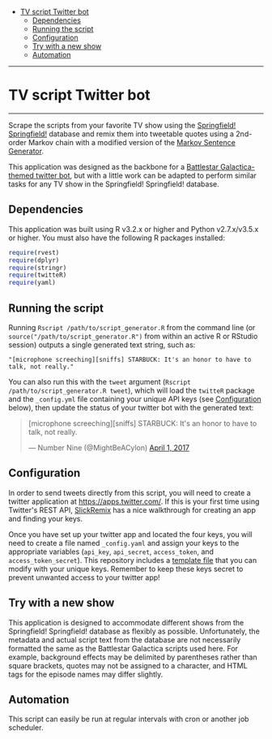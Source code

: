 -   [TV script Twitter bot](#tv-script-twitter-bot)
    -   [Dependencies](#dependencies)
    -   [Running the script](#running-the-script)
    -   [Configuration](#configuration)
    -   [Try with a new show](#try-with-a-new-show)
    -   [Automation](#automation)

------------------------------------------------------------------------
# TV script Twitter bot
------------------------------------------------------------------------

Scrape the scripts from your favorite TV show using the [Springfield! Springfield!](http://www.springfieldspringfield.co.uk/) database and remix them into tweetable quotes using a 2nd-order Markov chain with a modified version of the [Markov Sentence Generator](https://github.com/hrs/markov-sentence-generator).

This application was designed as the backbone for a [Battlestar Galactica-themed twitter bot](https://twitter.com/MightBeACylon), but with a little work can be adapted to perform similar tasks for any TV show in the Springfield! Springfield! database.

## Dependencies

This application was built using R v3.2.x or higher and Python v2.7.x/v3.5.x or higher. You must also have the following R packages installed:

``` r
require(rvest)
require(dplyr)
require(stringr)
require(twitteR)
require(yaml)
```

## Running the script
Running `Rscript /path/to/script_generator.R` from the command line (or `source("/path/to/script_generator.R")` from within an active R or RStudio session) outputs a single generated text string, such as:

`"[microphone screeching][sniffs] STARBUCK: It's an honor to have to talk, not really."`

You can also run this with the `tweet` argument (`Rscript /path/to/script_generator.R tweet`), which will load the `twitteR` package and the `_config.yml` file containing your unique API keys (see [Configuration](#configuration) below), then update the status of your twitter bot with the generated text:

<blockquote class="twitter-tweet" data-lang="en"><p lang="en" dir="ltr">[microphone screeching][sniffs] STARBUCK: It&#39;s an honor to have to talk, not really.</p>&mdash; Number Nine (@MightBeACylon) <a href="https://twitter.com/MightBeACylon/status/848220676280508418">April 1, 2017</a></blockquote>

## Configuration

In order to send tweets directly from this script, you will need to create a twitter application at https://apps.twitter.com/. If this is your first time using Twitter's REST API,  [SlickRemix](https://www.slickremix.com/docs/how-to-get-api-keys-and-tokens-for-twitter/) has a nice walkthrough for creating an app and finding your keys.

Once you have set up your twitter app and located the four keys, you will need to create a file named `_config.yaml` and assign your keys to the appropriate variables (`api_key`, `api_secret`, `access_token`, and `access_token_secret`). This repository includes a [template file](_example_config.yaml) that you can modify with your unique keys. Remember to keep these keys secret to prevent unwanted access to your twitter app!

## Try with a new show

This application is designed to accommodate different shows from the Springfield! Springfield! database as flexibly as possible. Unfortunately, the metadata and actual script text from the database are not necessarily formatted the same as the Battlestar Galactica scripts used here. For example, background effects may be delimited by parentheses rather than square brackets, quotes may not be assigned to a character, and HTML tags for the episode names may differ slightly.

## Automation

This script can easily be run at regular intervals with cron or another job scheduler.
